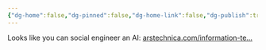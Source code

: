 ```yaml
---
{"dg-home":false,"dg-pinned":false,"dg-home-link":false,"dg-publish":true,"tags":["dgblip"],"disabled rules":["yaml-title","yaml-title-alias","file-name-heading"],"title":"philipp on mastodon @ 2023-02-13","created-date":"2023-02-13T20:00:47","id":109859205771962750,"updated-date":"2025-05-02T08:50:43","dg-path":"blips/109859205771962759.md","permalink":"/blips/109859205771962759/","dgPassFrontmatter":true}
---
```



Looks like you can social engineer an AI: [arstechnica.com/information-te…](https://arstechnica.com/information-technology/2023/02/ai-powered-bing-chat-spills-its-secrets-via-prompt-injection-attack/)



